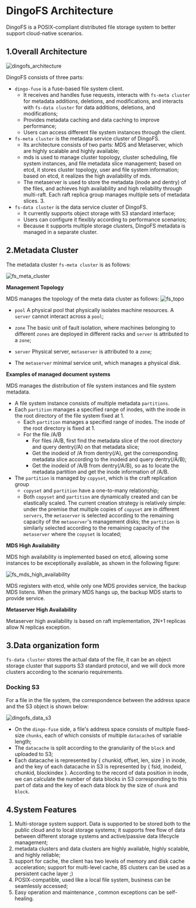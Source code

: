 # DingoFS Architecture

DingoFS is a POSIX-compliant distributed file storage system to better support cloud-native scenarios.

## 1.Overall Architecture

![dingofs_architecture](../../images/architecture.png)

DingoFS consists of three parts: 
- `dingo-fuse` is a fuse-based file system client.
    - It receives and handles fuse requests, interacts with `fs-meta cluster` for metadata additions, deletions, and modifications, and interacts with `fs-data cluster` for data additions, deletions, and modifications;
    - Provides metadata caching and data caching to improve performance;
    - Users can access different file system instances through the client.
- `fs-meta cluster` is the metadata service cluster of DingoFS.
    - Its architecture consists of two parts: MDS and Metaserver, which are highly scalable and highly available;
    - mds is used to manage cluster topology, cluster scheduling, file system instances, and file metadata slice management; based on etcd, it stores cluster topology, user and file system information; based on etcd, it realizes the high availability of mds.
    - The metaserver is used to store the metadata (inode and dentry) of the files, and achieves high availability and high reliability through multi-raft. Each raft replica group manages multiple sets of metadata slices. 3.
- `fs-data cluster` is the data service cluster of DingoFS.
    - It currently supports object storage with S3 standard interface;
    - Users can configure it flexibly according to performance scenarios;
    - Because it supports multiple storage clusters, DingoFS metadata is managed in a separate cluster.

## 2.Metadata Cluster

The metadata cluster `fs-meta cluster` is as follows:

![fs_meta_cluster](../../images/fs_meta_cluster.png)

**Management Topology**

MDS manages the topology of the meta data cluster as follows: 
![fs_topo](../../images/fs_topo.png)

- `pool` A physical pool that physically isolates machine resources. A `server` cannot interact across a `pool`;

- `zone` The basic unit of fault isolation, where machines belonging to different `zones` are deployed in different racks and `server` is attributed to a `zone`;

- `server` Physical server, `metaserver` is attributed to a `zone`;

- The `metaserver` minimal service unit, which manages a physical disk.


**Examples of managed document systems**

MDS manages the distribution of file system instances and file system metadata.
- A file system instance consists of multiple metadata `partitions`.
- Each `partition` manages a specified range of inodes, with the inode in the root directory of the file system fixed at 1.
    - Each `partition` manages a specified range of inodes. The inode of the root directory is fixed at 1.
    - For the file /A/B
        - For files /A/B, first find the metadata slice of the root directory and query dentry(/A) on that metadata slice;
        - Get the inodeid of /A from dentry(/A), get the corresponding metadata slice according to the inodeid and query dentry(/A/B);
        - Get the inodeid of /A/B from dentry(/A/B), so as to locate the metadata partition and get the inode information of /A/B.
- The `partition` is managed by `copyset`, which is the craft replication group
    - `copyset` and `partition` have a one-to-many relationship;
    - Both `copyset` and `partition` are dynamically created and can be elastically scaled. The current creation strategy is relatively simple: under the premise that multiple copies of `copyset` are in different `servers`, the `metaserver` is selected according to the remaining capacity of the `metaserver`'s management disks; the `partition` is similarly selected according to the remaining capacity of the `metaserver` where the `copyset` is located;

**MDS High Availability**

MDS high availability is implemented based on etcd, allowing some instances to be exceptionally available, as shown in the following figure:

![fs_mds_high_availability](../../images/fs_mds_high_availability.png)

MDS registers with etcd, while only one MDS provides service, the backup MDS listens. When the primary MDS hangs up, the backup MDS starts to provide service.

**Metaserver High Availability**

Metaserver high availability is based on raft implementation, 2N+1 replicas allow N replicas exception.


## 3.Data organization form 
`fs-data cluster` stores the actual data of the file, it can be an object storage cluster that supports S3 standard protocol, and we will dock more clusters according to the scenario requirements.

### Docking S3 
For a file in the file system, the correspondence between the address space and the S3 object is shown below:

![dingofs_data_s3](../../images/fs_data_s3.png)

- On the `dingo-fuse` side, a file's address space consists of multiple fixed-size `chunks`, each of which consists of multiple `datacache`s of variable length;
- The `datacache` is split according to the granularity of the `block` and uploaded to S3;
- Each datacache is represented by { chunkid, offset, len, size } in inode, and the key of each datacache in S3 is represented by { fsid, inodeid, chunkid, blockindex }. According to the record of data position in inode, we can calculate the number of data blocks in S3 corresponding to this part of data and the key of each data block by the size of `chunk` and `block`.

## 4.System Features
1. Multi-storage system support. Data is supported to be stored both to the public cloud and to local storage systems; it supports free flow of data between different storage systems and active/passive data lifecycle management;
2. metadata clusters and data clusters are highly available, highly scalable, and highly reliable;
3. support for cache, the client has two levels of memory and disk cache acceleration; support for multi-level cache, BS clusters can be used as a persistent cache layer ;)
4. POSIX-compatible, used like a local file system, business can be seamlessly accessed;
5. Easy operation and maintenance , common exceptions can be self-healing.
